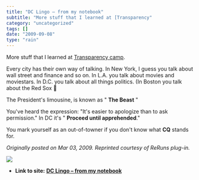 ```yaml
---
title: "DC Lingo – from my notebook"
subtitle: "More stuff that I learned at [Transparency"
category: "uncategorized"
tags: []
date: "2009-09-08"
type: "rain"
---
```

More stuff that I learned at [Transparency
camp](<http://www.transparencycamp.org/>).

Every city has their own way of talking. In New York, I guess you talk about
wall street and finance and so on. In L.A. you talk about movies and
moviestars. In D.C. you talk about all things politics. (In Boston you talk
about the Red Sox 🙂

The President's limousine, is known as " **The Beast** "

You've heard the expression: "It's easier to apologize than to ask
permission." In DC it's " **Proceed until apprehended**."

You mark yourself as an out-of-towner if you don't know what **CQ** stands
for.

_Originally posted on Mar 03, 2009. Reprinted courtesy of ReRuns plug-in._

![](https://i0.wp.com/img.zemanta.com/pixy.gif?w=584)


* **Link to site:** **[DC Lingo – from my notebook](None)**